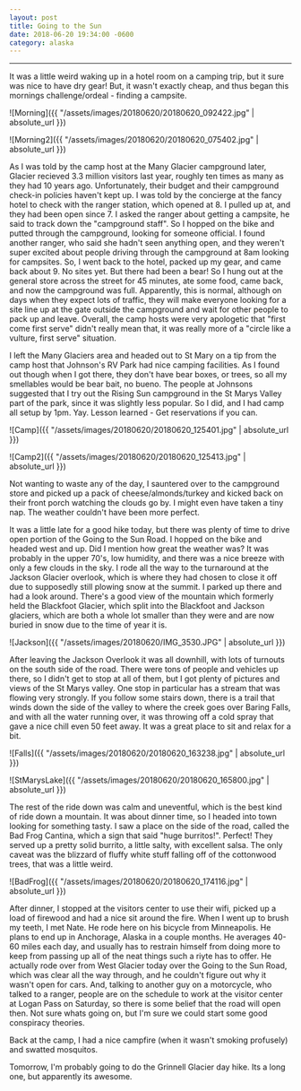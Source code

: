 ```yaml
---
layout: post
title: Going to the Sun 
date: 2018-06-20 19:34:00 -0600
category: alaska
---
```



---

It was a little weird waking up in a hotel room on a camping trip, but it sure was nice to have dry gear!   But, it wasn't exactly cheap, and thus began this mornings challenge/ordeal - finding a campsite.

![Morning]({{ "/assets/images/20180620/20180620_092422.jpg" | absolute_url }})

![Morning2]({{ "/assets/images/20180620/20180620_075402.jpg" | absolute_url }})

As I was told by the camp host at the Many Glacier campground later, Glacier recieved 3.3 million visitors last year, roughly ten times as many as they had 10 years ago.  Unfortunately, their budget and their campground check-in policies haven't kept up.  I was told by the concierge at the fancy hotel to check with the ranger station, which opened at 8.  I pulled up at, and they had been open since 7.  I asked the ranger about getting a campsite, he said to track down the "campground staff".  So I hopped on the bike and putted through the campground, looking for someone official.  I found another ranger, who said she hadn't seen anything open, and they weren't super excited about people driving through the campground at 8am looking for campsites.  So, I went back to the hotel, packed up my gear, and came back about 9.  No sites yet.  But there had been a bear!  So I hung out at the general store across the street for 45 minutes, ate some food, came back, and now the campground was full.  Apparently, this is normal, although on days when they expect lots of traffic, they will make everyone looking for a site line up at the gate outside the campground and wait for other people to pack up and leave.  Overall, the camp hosts were very apologetic that "first come first serve" didn't really mean that, it was really more of a "circle like a vulture, first serve" situation. 

I left the Many Glaciers area and headed out to St Mary on a tip from the camp host that Johnson's RV Park had nice camping facilities.  As I found out though when I got there, they don't have bear boxes, or trees, so all my smellables would be bear bait, no bueno.  The people at Johnsons suggested that I try out the Rising Sun campground in the St Marys Valley part of the park, since it was slightly less popular.  So I did, and I had camp all setup by 1pm.  Yay.  Lesson learned - Get reservations if you can.

![Camp]({{ "/assets/images/20180620/20180620_125401.jpg" | absolute_url }})

![Camp2]({{ "/assets/images/20180620/20180620_125413.jpg" | absolute_url }})

Not wanting to waste any of the day, I sauntered over to the campground store and picked up a pack of cheese/almonds/turkey and kicked back on their front porch watching the clouds go by.  I might even have taken a tiny nap.  The weather couldn't have been more perfect.

It was a little late for a good hike today, but there was plenty of time to drive open portion of the Going to the Sun Road.  I hopped on the bike and headed west and up.  Did I mention how great the weather was?  It was probably in the upper 70's, low humidity, and there was a nice breeze with only a few clouds in the sky.  I rode all the way to the turnaround at the Jackson Glacier overlook, which is where they had chosen to close it off due to supposedly still plowing snow at the summit.  I parked up there and had a look around.  There's a good view of the mountain which formerly held the Blackfoot Glacier, which split into the Blackfoot and Jackson glaciers, which are both a whole lot smaller than they were and are now buried in snow due to the time of year it is.

![Jackson]({{ "/assets/images/20180620/IMG_3530.JPG" | absolute_url }})

After leaving the Jackson Overlook it was all downhill, with lots of turnouts on the south side of the road.  There were tons of people and vehicles up there, so I didn't get to stop at all of them, but I got plenty of pictures and views of the St Marys valley.  One stop in particular has a stream that was flowing very strongly.  If you follow some stairs down, there is a trail that winds down the side of the valley to where the creek goes over Baring Falls, and with all the water running over, it was throwing off a cold spray that gave a nice chill even 50 feet away.  It was a great place to sit and relax for a bit.  

![Falls]({{ "/assets/images/20180620/20180620_163238.jpg" | absolute_url }})


![StMarysLake]({{ "/assets/images/20180620/20180620_165800.jpg" | absolute_url }})

The rest of the ride down was calm and uneventful, which is the best kind of ride down a mountain.  It was about dinner time, so I headed into town looking for something tasty.  I saw a place on the side of the road, called the Bad Frog Cantina, which a sign that said "huge burritos!".  Perfect!  They served up a pretty solid burrito, a little salty, with excellent salsa.  The only caveat was the blizzard of fluffy white stuff falling off of the cottonwood trees, that was a little weird.


![BadFrog]({{ "/assets/images/20180620/20180620_174116.jpg" | absolute_url }})

After dinner, I stopped at the visitors center to use their wifi, picked up a load of firewood and had a nice sit around the fire.  When I went up to brush my teeth, I met Nate.  He rode here on his bicycle from Minneapolis.  He plans to end up in Anchorage, Alaska in a couple months.  He averages 40-60 miles each day, and usually has to restrain himself from doing more to keep from passing up all of the neat things such a riyte has to offer.  He actually rode over from West Glacier today over the Going to the Sun Road, which was clear all the way through, and he couldn't figure out why it wasn't open for cars.  And, talking to another guy on a motorcycle, who talked to a ranger, people are on the schedule to work at the visitor center at Logan Pass on Saturday, so there is some belief that the road will open then.  Not sure whats going on, but I'm sure we could start some good conspiracy theories.

Back at the camp, I had a nice campfire (when it wasn't smoking profusely) and swatted mosquitos.

Tomorrow, I'm probably going to do the Grinnell Glacier day hike.  Its a long one, but apparently its awesome.  
